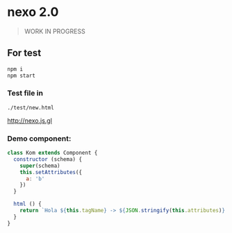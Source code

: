 # nexo 2.0
> WORK IN PROGRESS

## For test
```sh
npm i
npm start
```

### Test file in
```
./test/new.html
```

http://nexo.js.gl

### Demo component:
```js
class Kom extends Component {
  constructor (schema) {
    super(schema)
    this.setAttributes({
      a: 'b'
    })
  }

  html () {
    return `Hola ${this.tagName} -> ${JSON.stringify(this.attributes)} -> CHILDREN ${JSON.stringify(this.children)} ...`
  }
}
```
